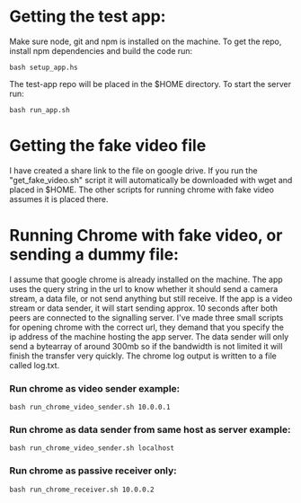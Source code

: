 # Getting the test app:
Make sure node, git and npm is installed on the machine.
To get the repo, install npm dependencies and build the code run:

    bash setup_app.hs

The test-app repo will be placed in the $HOME directory.
To start the server run:

    bash run_app.sh

# Getting the fake video file
I have created a share link to the file on google drive. If you run the "get\_fake\_video.sh" script it will automatically be downloaded with wget and placed in $HOME. The other scripts for running chrome with fake video assumes it is placed there.

# Running Chrome with fake video, or sending a dummy file:
I assume that google chrome is already installed on the machine.
The app uses the query string in the url to know whether it should send a camera stream, a data file, or not send anything but still receive.
If the app is a video stream or data sender, it will start sending approx. 10 seconds after both peers are connected to the signalling server.
I've made three small scripts for opening chrome with the correct url, they demand that you specify the ip address of the machine hosting the app server.
The data sender will only send a bytearray of around 300mb so if the bandwidth is not limited it will finish the transfer very quickly.
The chrome log output is written to a file called log.txt.

### Run chrome as video sender example:
    bash run_chrome_video_sender.sh 10.0.0.1 

### Run chrome as data sender from same host as server example:
    bash run_chrome_video_sender.sh localhost

### Run chrome as passive receiver only:
    bash run_chrome_receiver.sh 10.0.0.2
